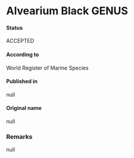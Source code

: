 Alvearium Black GENUS
=======

#### Status
ACCEPTED

#### According to
World Register of Marine Species

#### Published in
null

#### Original name
null

### Remarks
null